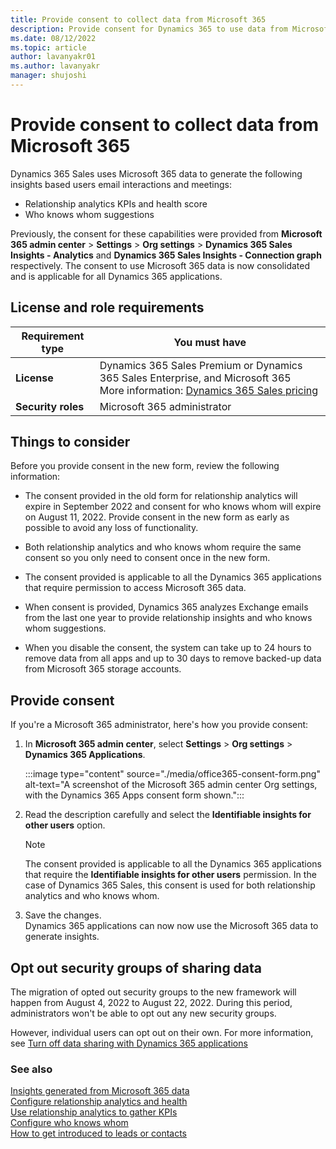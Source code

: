 ```yaml
---
title: Provide consent to collect data from Microsoft 365
description: Provide consent for Dynamics 365 to use data from Microsoft 365 for relationship analytics and who knows whom.
ms.date: 08/12/2022
ms.topic: article
author: lavanyakr01
ms.author: lavanyakr
manager: shujoshi
---
```


# Provide consent to collect data from Microsoft 365  

Dynamics 365 Sales uses Microsoft 365 data to generate the following insights based users email interactions and meetings:

- Relationship analytics KPIs and health score
- Who knows whom suggestions

Previously, the consent for these capabilities were provided from **Microsoft 365 admin center** > **Settings** > **Org settings** > **Dynamics 365 Sales Insights - Analytics** and **Dynamics 365 Sales Insights - Connection graph** respectively. The consent to use Microsoft 365 data is now consolidated and is applicable for all Dynamics 365 applications.  

## License and role requirements

| Requirement type | You must have |  
|-----------------------|---------|
| **License** | Dynamics 365 Sales Premium or Dynamics 365 Sales Enterprise, and Microsoft 365 <br>More information: [Dynamics 365 Sales pricing](https://dynamics.microsoft.com/sales/pricing/) |
| **Security roles** | Microsoft 365 administrator <br> |


## Things to consider

Before you provide consent in the new form, review the following information:

- The consent provided in the old form for relationship analytics will expire in September 2022 and consent for who knows whom will expire on August 11, 2022. Provide consent in the new form as early as possible to avoid any loss of functionality.

- Both relationship analytics and who knows whom require the same consent so you only need to consent once in the new form.

- The consent provided is applicable to all the Dynamics 365 applications that require permission to access Microsoft 365 data.

- When consent is provided, Dynamics 365 analyzes Exchange emails from the last one year to provide relationship insights and who knows whom suggestions.  

- When you disable the consent, the system can take up to 24 hours to remove data from all apps and up to 30 days to remove backed-up data from Microsoft 365 storage accounts. 


## Provide consent 

If you're a Microsoft 365 administrator, here's how you provide consent:

1. In **Microsoft 365 admin center**, select **Settings** > **Org settings** > **Dynamics 365 Applications**.

    :::image type="content" source="./media/office365-consent-form.png" alt-text="A screenshot of the Microsoft 365 admin center Org settings, with the Dynamics 365 Apps consent form shown.":::
    
3. Read the description carefully and select the **Identifiable insights for other users** option.  
    > [!NOTE]
    > The consent provided is applicable to all the Dynamics 365 applications that require the **Identifiable insights for other users** permission. In the case of Dynamics 365 Sales, this consent is used for both relationship analytics and who knows whom.
    
1. Save the changes.  
    Dynamics 365 applications can now now use the Microsoft 365 data to generate insights.

## Opt out security groups of sharing data

The migration of opted out security groups to the new framework will happen from August 4, 2022 to August 22, 2022. During this period, administrators won't be able to opt out any new security groups. 

However, individual users can opt out on their own. For more information, see [Turn off data sharing with Dynamics 365 applications](who-knows-whom.md#turn-off-data-sharing-with-dynamics-365-applications)

### See also

[Insights generated from Microsoft 365 data](insights-from-m365.md)  
[Configure relationship analytics and health](configure-relationship-analytics.md)  
[Use relationship analytics to gather KPIs](./relationship-analytics.md)  
[Configure who knows whom](configure-who-knows-whom.md)  
[How to get introduced to leads or contacts](who-knows-whom.md)  